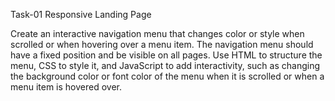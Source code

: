 Task-01
Responsive Landing Page

Create an interactive navigation menu that changes color or style when scrolled or when hovering over a menu item.
The navigation menu should have a fixed position and be visible on all pages.
Use HTML to structure the menu, CSS to style it, and JavaScript to add interactivity, such as changing the background color or font color of the menu when it is scrolled or when a menu item is hovered over.
